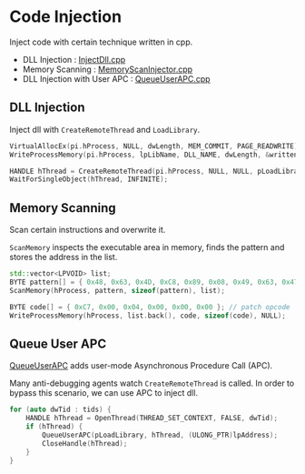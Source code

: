 # Code Injection

Inject code with certain technique written in cpp.

- DLL Injection : [InjectDll.cpp](https://github.com/revsic/Code-Injection/blob/master/InjectDll.cpp)
- Memory Scanning : [MemoryScanInjector.cpp](https://github.com/revsic/Code-Injection/blob/master/MemoryScanInjector.cpp)
- DLL Injection with User APC : [QueueUserAPC.cpp](https://github.com/revsic/Code-Injection/blob/master/QueueUserAPC.cpp)

## DLL Injection

Inject dll with `CreateRemoteThread` and `LoadLibrary`.

```cpp
VirtualAllocEx(pi.hProcess, NULL, dwLength, MEM_COMMIT, PAGE_READWRITE);
WriteProcessMemory(pi.hProcess, lpLibName, DLL_NAME, dwLength, &written);

HANDLE hThread = CreateRemoteThread(pi.hProcess, NULL, NULL, pLoadLibraryW, lpLibName, NULL, NULL);
WaitForSingleObject(hThread, INFINITE);
```

## Memory Scanning

Scan certain instructions and overwrite it.

`ScanMemory` inspects the executable area in memory, finds the pattern and stores the address in the list.

```cpp
std::vector<LPVOID> list;
BYTE pattern[] = { 0x48, 0x63, 0x4D, 0xC8, 0x89, 0x08, 0x49, 0x63, 0x47, 0x50 }; //target opcode
ScanMemory(hProcess, pattern, sizeof(pattern), list);

BYTE code[] = { 0xC7, 0x00, 0x04, 0x00, 0x00, 0x00 }; // patch opcode
WriteProcessMemory(hProcess, list.back(), code, sizeof(code), NULL);
```

## Queue User APC

[QueueUserAPC](https://msdn.microsoft.com/ko-kr/library/windows/desktop/ms684954) adds user-mode Asynchronous Procedure Call (APC).

Many anti-debugging agents watch `CreateRemoteThread` is called. In order to bypass this scenario, we can use APC to inject dll.

```cpp
for (auto dwTid : tids) {
	HANDLE hThread = OpenThread(THREAD_SET_CONTEXT, FALSE, dwTid);
	if (hThread) {
		QueueUserAPC(pLoadLibrary, hThread, (ULONG_PTR)lpAddress);
		CloseHandle(hThread);
	}
}
```
